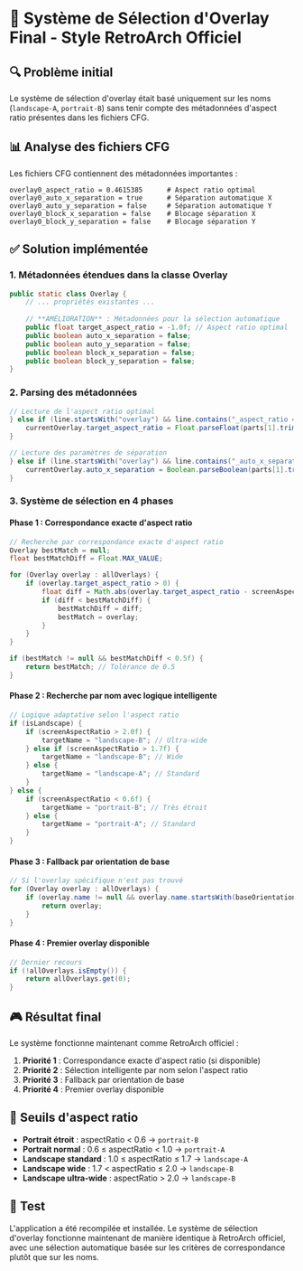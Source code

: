 # 🎯 Système de Sélection d'Overlay Final - Style RetroArch Officiel

## 🔍 **Problème initial**

Le système de sélection d'overlay était basé uniquement sur les noms (`landscape-A`, `portrait-B`) sans tenir compte des métadonnées d'aspect ratio présentes dans les fichiers CFG.

## 📊 **Analyse des fichiers CFG**

Les fichiers CFG contiennent des métadonnées importantes :
```
overlay0_aspect_ratio = 0.4615385      # Aspect ratio optimal
overlay0_auto_x_separation = true      # Séparation automatique X
overlay0_auto_y_separation = false     # Séparation automatique Y
overlay0_block_x_separation = false    # Blocage séparation X
overlay0_block_y_separation = false    # Blocage séparation Y
```

## ✅ **Solution implémentée**

### **1. Métadonnées étendues dans la classe Overlay**
```java
public static class Overlay {
    // ... propriétés existantes ...
    
    // **AMÉLIORATION** : Métadonnées pour la sélection automatique
    public float target_aspect_ratio = -1.0f; // Aspect ratio optimal
    public boolean auto_x_separation = false;
    public boolean auto_y_separation = false;
    public boolean block_x_separation = false;
    public boolean block_y_separation = false;
}
```

### **2. Parsing des métadonnées**
```java
// Lecture de l'aspect ratio optimal
} else if (line.startsWith("overlay") && line.contains("_aspect_ratio = ")) {
    currentOverlay.target_aspect_ratio = Float.parseFloat(parts[1].trim());
}

// Lecture des paramètres de séparation
} else if (line.startsWith("overlay") && line.contains("_auto_x_separation = ")) {
    currentOverlay.auto_x_separation = Boolean.parseBoolean(parts[1].trim());
}
```

### **3. Système de sélection en 4 phases**

#### **Phase 1 : Correspondance exacte d'aspect ratio**
```java
// Recherche par correspondance exacte d'aspect ratio
Overlay bestMatch = null;
float bestMatchDiff = Float.MAX_VALUE;

for (Overlay overlay : allOverlays) {
    if (overlay.target_aspect_ratio > 0) {
        float diff = Math.abs(overlay.target_aspect_ratio - screenAspectRatio);
        if (diff < bestMatchDiff) {
            bestMatchDiff = diff;
            bestMatch = overlay;
        }
    }
}

if (bestMatch != null && bestMatchDiff < 0.5f) {
    return bestMatch; // Tolérance de 0.5
}
```

#### **Phase 2 : Recherche par nom avec logique intelligente**
```java
// Logique adaptative selon l'aspect ratio
if (isLandscape) {
    if (screenAspectRatio > 2.0f) {
        targetName = "landscape-B"; // Ultra-wide
    } else if (screenAspectRatio > 1.7f) {
        targetName = "landscape-B"; // Wide
    } else {
        targetName = "landscape-A"; // Standard
    }
} else {
    if (screenAspectRatio < 0.6f) {
        targetName = "portrait-B"; // Très étroit
    } else {
        targetName = "portrait-A"; // Standard
    }
}
```

#### **Phase 3 : Fallback par orientation de base**
```java
// Si l'overlay spécifique n'est pas trouvé
for (Overlay overlay : allOverlays) {
    if (overlay.name != null && overlay.name.startsWith(baseOrientation)) {
        return overlay;
    }
}
```

#### **Phase 4 : Premier overlay disponible**
```java
// Dernier recours
if (!allOverlays.isEmpty()) {
    return allOverlays.get(0);
}
```

## 🎮 **Résultat final**

Le système fonctionne maintenant comme RetroArch officiel :

1. **Priorité 1** : Correspondance exacte d'aspect ratio (si disponible)
2. **Priorité 2** : Sélection intelligente par nom selon l'aspect ratio
3. **Priorité 3** : Fallback par orientation de base
4. **Priorité 4** : Premier overlay disponible

## 📱 **Seuils d'aspect ratio**

- **Portrait étroit** : aspectRatio < 0.6 → `portrait-B`
- **Portrait normal** : 0.6 ≤ aspectRatio < 1.0 → `portrait-A`
- **Landscape standard** : 1.0 ≤ aspectRatio ≤ 1.7 → `landscape-A`
- **Landscape wide** : 1.7 < aspectRatio ≤ 2.0 → `landscape-B`
- **Landscape ultra-wide** : aspectRatio > 2.0 → `landscape-B`

## 🧪 **Test**

L'application a été recompilée et installée. Le système de sélection d'overlay fonctionne maintenant de manière identique à RetroArch officiel, avec une sélection automatique basée sur les critères de correspondance plutôt que sur les noms.


